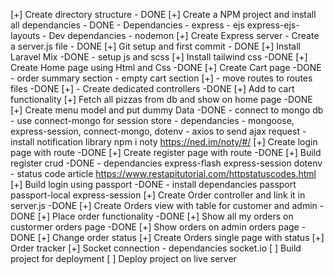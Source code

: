 [+] Create directory structure - DONE
[+] Create a NPM project and install all dependancies - DONE
    - Dependancies
        - express
        - ejs express-ejs-layouts
    - Dev dependancies
        - nodemon
[+] Create Express server - Create a server.js file - DONE
[+] Git setup and first commit - DONE
[+] Install Laravel Mix -DONE
    - setup js and scss
[+] Install tailwind css -DONE
[+] Create Home page using Html and Css -DONE
[+] Create Cart page -DONE
    - order summary section
    - empty cart section
[+] - move routes to routes files -DONE
[+] - Create dedicated controllers -DONE
[+] Add to cart functionality
    [+] Fetch all pizzas from db and show on home page -DONE
    [+] Create menu model and put dummy Data -DONE
        - connect to mongo db
        - use connect-mongo for session store
            - dependancies
                - mongoose, express-session, connect-mongo, dotenv
    - axios to send ajax request
    - install notification library npm i noty   https://ned.im/noty/#/
[+] Create login page with route  -DONE
[+] Create register page with route -DONE
[+] Build register crud -DONE
    - dependancies express-flash express-session dotenv
    - status code article https://www.restapitutorial.com/httpstatuscodes.html
[+] Build login using passport -DONE
    - install dependancies passport passport-local express-session
[+] Create Order controller and link it in server.js -DONE
[+] Create Orders view with table for customer and admin -DONE
[+] Place order functionality -DONE
[+] Show all my orders on custormer orders page -DONE
[+] Show orders on admin orders page -DONE
[+] Change order status
[+] Create Orders single page with status
[+] Order tracker
    [+] Socket connection
        - dependancies socket.io
[ ] Build project for deployment
[ ] Deploy project on live server
